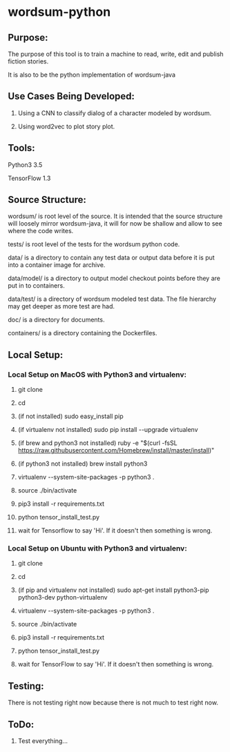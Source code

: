 # wordsum-python

## Purpose:
The purpose of this tool is to train a machine to read, write, edit and publish fiction stories.

It is also to be the python implementation of wordsum-java

## Use Cases Being Developed:
1. Using a CNN to classify dialog of a character modeled by wordsum.

2. Using word2vec to plot story plot.


## Tools:
Python3 3.5

TensorFlow 1.3


## Source Structure:

wordsum/ is root level of the source. It is intended that the source structure will
        loosely mirror wordsum-java, it will for now be shallow and allow to
        see where the code writes.

tests/ is root level of the tests for the wordsum python code.

data/ is a directory to contain any test data or output data before it is put
        into a container image for archive.

data/model/ is a directory to output model checkout points before they are put in to
        containers.

data/test/ is a directory of wordsum modeled test data. The file hierarchy may get
        deeper as more test are had.

doc/ is a directory for documents.

containers/ is a directory containing the Dockerfiles.

## Local Setup:

### Local Setup on MacOS with Python3 and virtualenv:

1. git clone <source>

2. cd <source>

3. (if not installed) sudo easy_install pip

4. (if virtualenv not installed) sudo pip install --upgrade virtualenv

5. (if brew and python3 not installed) ruby -e "$(curl -fsSL https://raw.githubusercontent.com/Homebrew/install/master/install)"

6. (if python3 not installed) brew install python3

7. virtualenv --system-site-packages -p python3 .

8. source ./bin/activate

9. pip3 install -r requirements.txt

10. python tensor_install_test.py

11. wait for Tensorflow to say 'Hi'. If it doesn't then something is wrong.


### Local Setup on Ubuntu with Python3 and virtualenv:

1. git clone <source>

2. cd <source>

3. (if pip and virtualenv not installed) sudo apt-get install python3-pip python3-dev python-virtualenv

4. virtualenv --system-site-packages -p python3 .

5. source ./bin/activate

6. pip3 install -r requirements.txt

7. python tensor_install_test.py

8. wait for TensorFlow to say 'Hi'. If it doesn't then something is wrong.


## Testing:
There is not testing right now because there is not much to test right now.

## ToDo:
1. Test everything...
